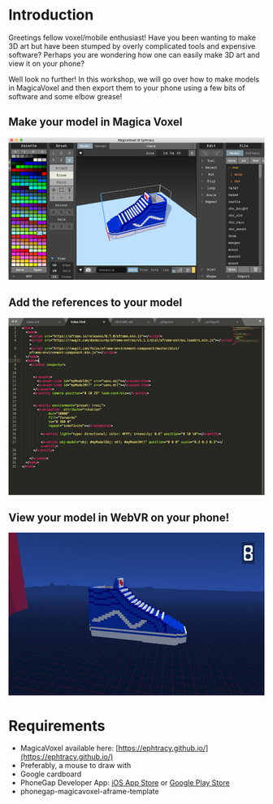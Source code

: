 # Introduction
Greetings fellow voxel/mobile enthusiast! Have you been wanting to make 3D art but have been stumped by overly complicated tools and expensive software? Perhaps you are wondering how one can easily make 3D art and view it on your phone? 

Well look no further! In this workshop, we will go over how to make models in MagicaVoxel and then export them to your phone using a few bits of software and some elbow grease!

## Make your model in Magica Voxel
![Step 1: Make your model](img/van_magica_voxel.png "Make your model")

## Add the references to your model
![Step 2: Add the references to your model in HTML](img/van_code.png "Add the references to your model in HTML")

## View your model in WebVR on your phone!
![Step 3: View your model!](img/van_phone.png "View your model!")

# Requirements
- MagicaVoxel available here: [https://ephtracy.github.io/](https://ephtracy.github.io/)
- Preferably, a mouse to draw with
- Google cardboard 
- PhoneGap Developer App: [iOS App Store](https://itunes.apple.com/app/id843536693) or [Google Play Store](https://itunes.apple.com/app/id843536693)
- phonegap-magicavoxel-aframe-template